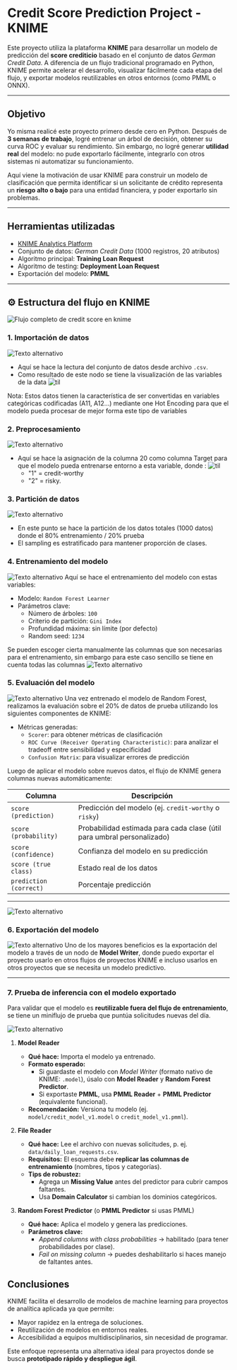 # Credit Score Prediction Project - KNIME

Este proyecto utiliza la plataforma **KNIME** para desarrollar un modelo de predicción del **score crediticio** basado en el conjunto de datos *German Credit Data*. A diferencia de un flujo tradicional programado en Python, KNIME permite acelerar el desarrollo, visualizar fácilmente cada etapa del flujo, y exportar modelos reutilizables en otros entornos (como PMML o ONNX).

---

## Objetivo
Yo misma realicé este proyecto primero desde cero en Python. Después de **3 semanas de trabajo**, logré entrenar un árbol de decisión, obtener su curva ROC y evaluar su rendimiento. Sin embargo, no logré generar **utilidad real** del modelo: no pude exportarlo fácilmente, integrarlo con otros sistemas ni automatizar su funcionamiento.

Aquí viene la motivación de usar KNIME para construir un modelo de clasificación que permita identificar si un solicitante de crédito representa un **riesgo alto o bajo** para una entidad financiera, y poder exportarlo sin problemas.

---

## Herramientas utilizadas

- [KNIME Analytics Platform](https://www.knime.com/knime-analytics-platform)  
- Conjunto de datos: *German Credit Data* (1000 registros, 20 atributos)
- Algoritmo principal: **Training Loan Request**
- Algoritmo de testing: **Deployment Loan Request**
- Exportación del modelo: **PMML**

---

## ⚙️ Estructura del flujo en KNIME

![Flujo completo de credit score en knime](images/Flujo_completo_knime.png)


### 1. **Importación de datos**  
![Texto alternativo](images/File_reader.png)
   - Aquí se hace la lectura del conjunto de datos desde archivo `.csv`.
   - Como resultado de este nodo se tiene la visualización de las variables de la data
![til](images/Gif_data.gif)


   Nota: Estos datos tienen la característica de ser convertidas en variables categóricas codificadas (A11, A12...) mediante one Hot Encoding para que el modelo pueda procesar de mejor forma este tipo de variables 

### 2. **Preprocesamiento**
![Texto alternativo](images/Preprocessin.png)
   - Aquí se hace la asignación de la columna 20 como columna Target para que el modelo pueda entrenarse entorno a esta variable, donde :
   ![til](images/Gif_preprocessing.gif)
      - "1" = credit-worthy
      - "2" = risky.

### 3. **Partición de datos**
![Texto alternativo](images/Table_partitioner.png)
   - En este punto se hace la partición de los datos totales (1000 datos) donde el 80% entrenamiento / 20% prueba
   - El sampling es estratificado para mantener proporción de clases.

### 4. **Entrenamiento del modelo**
![Texto alternativo](images/Random_forest_learner.png)
Aquí se hace el entrenamiento del modelo con estas variables:
   - Modelo: `Random Forest Learner`
   - Parámetros clave:
     - Número de árboles: `100`
     - Criterio de partición: `Gini Index`
     - Profundidad máxima: sin límite (por defecto)
     - Random seed: `1234`

Se pueden escoger cierta manualmente las columnas que son necesarias para el entrenamiento, sin embargo para este caso sencillo se tiene en cuenta todas las columnas
![Texto alternativo](images/random_forest_config.png)


### 5. **Evaluación del modelo**
![Texto alternativo](images/Random_forest_predictor.png)
Una vez entrenado el modelo de Random Forest, realizamos la evaluación sobre el 20% de datos de prueba utilizando los siguientes componentes de KNIME:

   - Métricas generadas:
     - `Scorer`: para obtener métricas de clasificación
     - `ROC Curve (Receiver Operating Characteristic)`: para analizar el tradeoff entre sensibilidad y especificidad
     - `Confusion Matrix`: para visualizar errores de predicción

Luego de aplicar el modelo sobre nuevos datos, el flujo de KNIME genera columnas nuevas automáticamente:

| Columna                      | Descripción                                                                 |
|------------------------------|-----------------------------------------------------------------------------|
| `score (prediction)`         | Predicción del modelo (ej. `credit-worthy` o `risky`)                       |
| `score (probability)`        | Probabilidad estimada para cada clase (útil para umbral personalizado)      |
| `score (confidence)`         | Confianza del modelo en su predicción                                       |
| `score (true class)`         | Estado real de los datos                                                      |
| `prediction (correct)`            | Porcentaje predicción                             |

---

![Texto alternativo](images/results.png)

### 6. **Exportación del modelo**
![Texto alternativo](images/Model_writer.png)
Uno de los mayores beneficios es la exportación del modelo a través de un nodo de **Model Writer**, donde puedo exportar el proyecto usarlo en otros flujos de proyectos KNIME e incluso usarlos en otros proyectos que se necesita un modelo predictivo. 

---

### 7. Prueba de inferencia con el modelo exportado

Para validar que el modelo es **reutilizable fuera del flujo de entrenamiento**, se tiene un miniflujo de prueba que puntúa solicitudes nuevas del día.

![Texto alternativo](images/modelo_prueba.png)

1) **Model Reader**  
   - **Qué hace:** Importa el modelo ya entrenado.  
   - **Formato esperado:**  
     - Si guardaste el modelo con *Model Writer* (formato nativo de KNIME: `.model`), úsalo con **Model Reader** y **Random Forest Predictor**.  
     - Si exportaste **PMML**, usa **PMML Reader** + **PMML Predictor** (equivalente funcional).
   - **Recomendación:** Versiona tu modelo (ej. `model/credit_model_v1.model` o `credit_model_v1.pmml`).

2) **File Reader**  
   - **Qué hace:** Lee el archivo con nuevas solicitudes, p. ej. `data/daily_loan_requests.csv`.  
   - **Requisitos:** El esquema debe **replicar las columnas de entrenamiento** (nombres, tipos y categorías).  
   - **Tips de robustez:**  
     - Agrega un **Missing Value** antes del predictor para cubrir campos faltantes.  
     - Usa **Domain Calculator** si cambian los dominios categóricos.

3) **Random Forest Predictor** (o **PMML Predictor** si usas PMML)  
   - **Qué hace:** Aplica el modelo y genera las predicciones.  
   - **Parámetros clave:**  
     - *Append columns with class probabilities* → habilitado (para tener probabilidades por clase).  
     - *Fail on missing column* → puedes deshabilitarlo si haces manejo de faltantes antes.

## Conclusiones

KNIME facilita el desarrollo de modelos de machine learning para proyectos de analítica aplicada ya que permite:

- Mayor rapidez en la entrega de soluciones.
- Reutilización de modelos en entornos reales.
- Accesibilidad a equipos multidisciplinarios, sin necesidad de programar.

Este enfoque representa una alternativa ideal para proyectos donde se busca **prototipado rápido y despliegue ágil**.
